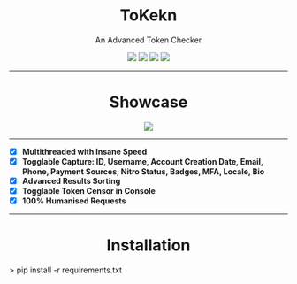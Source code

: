 <h1 align="center">ToKekn</h1>
<p align="center">
An Advanced Token Checker
</p>
<p align="center">
<img src="https://img.shields.io/github/license/TurfuGoldy/ToKekn">
<img src="https://img.shields.io/github/downloads/TurfuGoldy/ToKekn/total">
<img src="https://img.shields.io/github/stars/TurfuGoldy/ToKekn">
<img src="https://img.shields.io/github/forks/TurfuGoldy/ToKekn">
</p>

-----

<h1 align="center">Showcase</h1>
<p align="center">
  <img src="https://i.imgur.com/FA5MDQP.gif">
</p>

-----

- [X] **Multithreaded with Insane Speed**
- [X] **Togglable Capture: ID, Username, Account Creation Date, Email, Phone, Payment Sources, Nitro Status, Badges, MFA, Locale, Bio**
- [X] **Advanced Results Sorting**
- [X] **Togglable Token Censor in Console**
- [X] **100% Humanised Requests**

-----

<h1 align="center">Installation</h1>
> pip install -r requirements.txt
